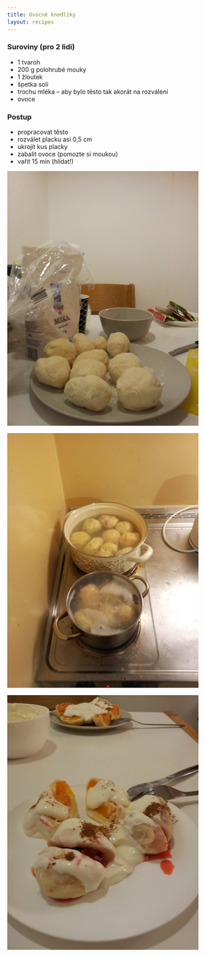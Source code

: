 ```yaml
---
title: Ovocné knedlíky
layout: recipes
---
```


### Suroviny (pro 2 lidi)
 - 1 tvaroh
 - 200 g polohrubé mouky
 - 1 žloutek
 - špetka soli
 - trochu mléka – aby bylo těsto tak akorát na rozválení
 - ovoce

### Postup
- propracovat těsto
- rozválet placku asi 0,5 cm
- ukrojit kus placky
- zabalit ovoce (pomozte si moukou)
- vařit 15 min (hlídat!)

![Zabalené knedlíky](/recepty-fotky/ovocne-knedliky-01.jpg)

![Vaříme](/recepty-fotky/ovocne-knedliky-02.jpg)

![Servírujeme](/recepty-fotky/ovocne-knedliky-03.jpg)
